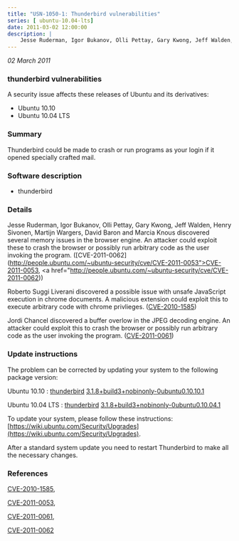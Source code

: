 ```yaml
---
title: "USN-1050-1: Thunderbird vulnerabilities"
series: [ ubuntu-10.04-lts]
date: 2011-03-02 12:00:00
description: |
    Jesse Ruderman, Igor Bukanov, Olli Pettay, Gary Kwong, Jeff Walden, Henry Sivonen, Martijn Wargers, David Baron and Marcia Knous discovered several memory issues in the browser engine. An attacker could exploit these to crash the browser or possibly run arbitrary code as the user invoking the program. ([CVE-2011-0062](http://people.ubuntu.com/~ubuntu-security/cve/CVE-2011-0053">CVE-2011-0053</a>, <a href="http://people.ubuntu.com/~ubuntu-security/cve/CVE-2011-0062))
--- 
```

 
 

*02 March 2011*

### thunderbird vulnerabilities

A security issue affects these releases of Ubuntu and its derivatives:

* Ubuntu 10.10
* Ubuntu 10.04 LTS

### Summary

Thunderbird could be made to crash or run programs as your login if it opened specially crafted mail.

### Software description

* thunderbird 

### Details

Jesse Ruderman, Igor Bukanov, Olli Pettay, Gary Kwong, Jeff Walden, Henry Sivonen, Martijn Wargers, David Baron and Marcia Knous discovered several memory issues in the browser engine. An attacker could exploit these to crash the browser or possibly run arbitrary code as the user invoking the program. ([CVE-2011-0062](http://people.ubuntu.com/~ubuntu-security/cve/CVE-2011-0053">CVE-2011-0053</a>, <a href="http://people.ubuntu.com/~ubuntu-security/cve/CVE-2011-0062))

Roberto Suggi Liverani discovered a possible issue with unsafe JavaScript execution in chrome documents. A malicious extension could exploit this to execute arbitrary code with chrome privlieges. ([CVE-2010-1585](http://people.ubuntu.com/~ubuntu-security/cve/CVE-2010-1585))

Jordi Chancel discovered a buffer overlow in the JPEG decoding engine. An attacker could exploit this to crash the browser or possibly run arbitrary code as the user invoking the program. ([CVE-2011-0061](http://people.ubuntu.com/~ubuntu-security/cve/CVE-2011-0061)) 

### Update instructions

The problem can be corrected by updating your system to the following package version:

Ubuntu 10.10
 : [thunderbird](https://launchpad.net/ubuntu/+source/thunderbird) <span> [3.1.8+build3+nobinonly-0ubuntu0.10.10.1](https://launchpad.net/ubuntu/+source/thunderbird/3.1.8+build3+nobinonly-0ubuntu0.10.10.1) </span> 

Ubuntu 10.04 LTS
 : [thunderbird](https://launchpad.net/ubuntu/+source/thunderbird) <span> [3.1.8+build3+nobinonly-0ubuntu0.10.04.1](https://launchpad.net/ubuntu/+source/thunderbird/3.1.8+build3+nobinonly-0ubuntu0.10.04.1) </span> 

To update your system, please follow these instructions: [https://wiki.ubuntu.com/Security/Upgrades](https://wiki.ubuntu.com/Security/Upgrades).

After a standard system update you need to restart Thunderbird to make all the necessary changes. 

### References

 
 [CVE-2010-1585](http://people.ubuntu.com/~ubuntu-security/cve/CVE-2010-1585), 

 [CVE-2011-0053](http://people.ubuntu.com/~ubuntu-security/cve/CVE-2011-0053), 

 [CVE-2011-0061](http://people.ubuntu.com/~ubuntu-security/cve/CVE-2011-0061), 

 [CVE-2011-0062](http://people.ubuntu.com/~ubuntu-security/cve/CVE-2011-0062)
 

